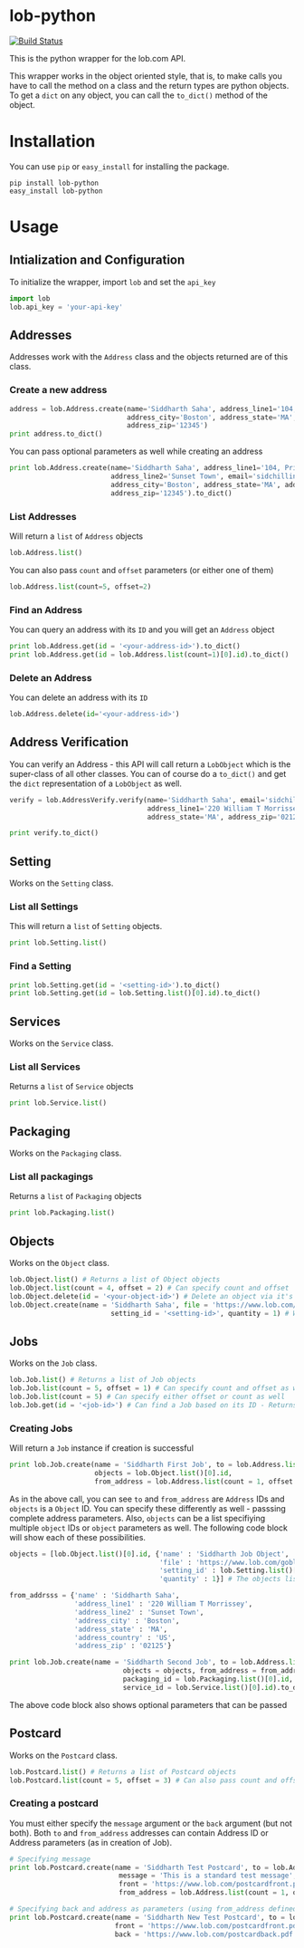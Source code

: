 lob-python
==========

[![Build Status](https://travis-ci.org/lob/lob-python.png?branch=master)](https://travis-ci.org/lob/lob-python)

This is the python wrapper for the lob.com API.

This wrapper works in the object oriented style, that is, to make calls you have to call the method on a class and the
return types are python objects. To get a `dict` on any object, you can call the `to_dict()` method of the object.

Installation
============

You can use `pip` or `easy_install` for installing the package.

```
pip install lob-python
easy_install lob-python
```

Usage
======

## Intialization and Configuration

To initialize the wrapper, import `lob` and set the `api_key`

```python
import lob
lob.api_key = 'your-api-key'
```

## Addresses

Addresses work with the `Address` class and the objects returned are of this class.

### Create a new address

```python
address = lob.Address.create(name='Siddharth Saha', address_line1='104, Printing Boulevard',
                             address_city='Boston', address_state='MA', address_country='US',
                             address_zip='12345')
print address.to_dict()
```

You can pass optional parameters as well while creating an address

```python
print lob.Address.create(name='Siddharth Saha', address_line1='104, Printing Boulevard',
                         address_line2='Sunset Town', email='sidchilling@gmail.com',
                         address_city='Boston', address_state='MA', address_country='US',
                         address_zip='12345').to_dict()
```

### List Addresses

Will return a `list` of `Address` objects

```python
lob.Address.list()
```

You can also pass `count` and `offset` parameters (or either one of them)

```python
lob.Address.list(count=5, offset=2)
```

### Find an Address

You can query an address with its `ID` and you will get an `Address` object

```python
print lob.Address.get(id = '<your-address-id>').to_dict()
print lob.Address.get(id = lob.Address.list(count=1)[0].id).to_dict()
```

### Delete an Address

You can delete an address with its `ID`

```python
lob.Address.delete(id='<your-address-id>')
```

## Address Verification

You can verify an Address - this API will call return a `LobObject` which is
the super-class of all other classes. You can of course do a `to_dict()` and
get the `dict` representation of a `LobObject` as well.

```python
verify = lob.AddressVerify.verify(name='Siddharth Saha', email='sidchilling@gmail.com',
                                  address_line1='220 William T Morrissey', address_city='Boston',
                                  address_state='MA', address_zip='02125', address_country='US')

print verify.to_dict()
```

## Setting

Works on the `Setting` class.

### List all Settings

This will return a `list` of `Setting` objects.

```python
print lob.Setting.list()
```

### Find a Setting

```python
print lob.Setting.get(id = '<setting-id>').to_dict()
print lob.Setting.get(id = lob.Setting.list()[0].id).to_dict()
```

## Services

Works on the `Service` class.

### List all Services

Returns a `list` of `Service` objects

```python
print lob.Service.list()
```

## Packaging

Works on the `Packaging` class.

### List all packagings

Returns a `list` of `Packaging` objects

```python
print lob.Packaging.list()
```

## Objects

Works on the `Object` class.

```python
lob.Object.list() # Returns a list of Object objects
lob.Object.list(count = 4, offset = 2) # Can specify count and offset
lob.Object.delete(id = '<your-object-id>') # Delete an object via it's ID
lob.Object.create(name = 'Siddharth Saha', file = 'https://www.lob.com/goblue.pdf', 
                         setting_id = '<setting-id>', quantity = 1) # Will create an object and return its instance
```

## Jobs

Works on the `Job` class.

```python
lob.Job.list() # Returns a list of Job objects
lob.Job.list(count = 5, offset = 1) # Can specify count and offset as well
lob.Job.list(count = 5) # Can specify either offset or count as well
lob.Job.get(id = '<job-id>') # Can find a Job based on its ID - Returns a Job instance
```

### Creating Jobs

Will return a `Job` instance if creation is successful

```python
print lob.Job.create(name = 'Siddharth First Job', to = lob.Address.list(count = 1)[0].id, 
                     objects = lob.Object.list()[0].id, 
                     from_address = lob.Address.list(count = 1, offset = 5)[0].id).to_dict()
```

As in the above call, you can see `to` and `from_address` are `Address` IDs and `objects` is a `Object` ID. You can specify these differently as well - passsing complete address parameters. Also, `objects` can be a list specifiying multiple `object` IDs or `object` parameters as well. The following code block will show each of these possibilities.

```python
objects = [lob.Object.list()[0].id, {'name' : 'Siddharth Job Object', 
                                     'file' : 'https://www.lob.com/goblue.pdf', 
                                     'setting_id' : lob.Setting.list()[0].id, 
                                     'quantity' : 1}] # The objects list can contain both object id as well as parameters

from_addrsss = {'name' : 'Siddharth Saha', 
                'address_line1' : '220 William T Morrissey', 
                'address_line2' : 'Sunset Town', 
                'address_city' : 'Boston', 
                'address_state' : 'MA', 
                'address_country' : 'US', 
                'address_zip' : '02125'}

print lob.Job.create(name = 'Siddharth Second Job', to = lob.Address.list(count = 1)[0].id, 
                            objects = objects, from_address = from_address, 
                            packaging_id = lob.Packaging.list()[0].id, 
                            service_id = lob.Service.list()[0].id).to_dict()
```

The above code block also shows optional parameters that can be passed

## Postcard

Works on the `Postcard` class.

```python
lob.Postcard.list() # Returns a list of Postcard objects
lob.Postcard.list(count = 5, offset = 3) # Can also pass count and offset
```

### Creating a postcard

You must either specify the `message` argument or the `back` argument (but not both). Both `to` and `from_address` addresses can contain Address ID or Address parameters (as in creation of Job).

```python
# Specifying message
print lob.Postcard.create(name = 'Siddharth Test Postcard', to = lob.Address.list(count = 1)[0].id, 
                           message = 'This is a standard test message', 
                           front = 'https://www.lob.com/postcardfront.pdf', 
                           from_address = lob.Address.list(count = 1, offset = 4)[0].id).to_dict()

# Specifying back and address as parameters (using from_address defined earlier in Job creation)
print lob.Postcard.create(name = 'Siddharth New Test Postcard', to = lob.Address.list(count = 1)[0].id, 
                          front = 'https://www.lob.com/postcardfront.pdf', 
                          back = 'https://www.lob.com/postcardback.pdf', from_address = from_address)
```
